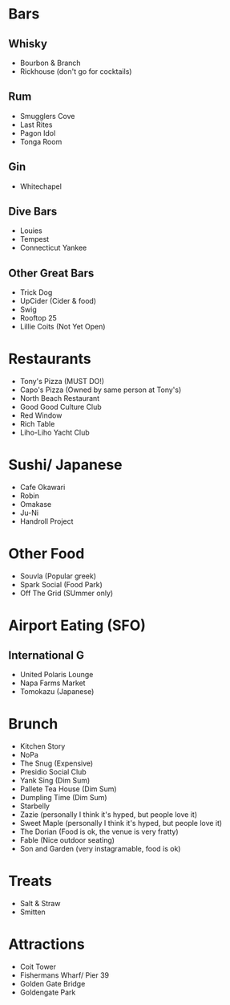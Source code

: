 # Bars
## Whisky
* Bourbon & Branch
* Rickhouse (don't go for cocktails)

## Rum
* Smugglers Cove
* Last Rites
* Pagon Idol
* Tonga Room

## Gin
* Whitechapel

## Dive Bars
* Louies
* Tempest
* Connecticut Yankee

## Other Great Bars
* Trick Dog
* UpCider (Cider & food)
* Swig
* Rooftop 25
* Lillie Coits (Not Yet Open)

# Restaurants
* Tony's Pizza (MUST DO!)
* Capo's Pizza (Owned by same person at Tony's)
* North Beach Restaurant
* Good Good Culture Club
* Red Window
* Rich Table
* Liho-Liho Yacht Club

# Sushi/ Japanese
* Cafe Okawari
* Robin
* Omakase
* Ju-Ni
* Handroll Project

# Other Food
* Souvla (Popular greek)
* Spark Social (Food Park)
* Off The Grid (SUmmer only)

# Airport Eating (SFO)
## International G
* United Polaris Lounge
* Napa Farms Market 
* Tomokazu (Japanese)

# Brunch
* Kitchen Story
* NoPa
* The Snug (Expensive)
* Presidio Social Club
* Yank Sing (Dim Sum)
* Pallete Tea House (Dim Sum)
* Dumpling Time (Dim Sum)
* Starbelly
* Zazie (personally I think it's hyped, but people love it)
* Sweet Maple (personally I think it's hyped, but people love it)
* The Dorian (Food is ok, the venue is very fratty)
* Fable (Nice outdoor seating)
* Son and Garden (very instagramable, food is ok)

# Treats
* Salt & Straw
* Smitten

# Attractions
* Coit Tower
* Fishermans Wharf/ Pier 39
* Golden Gate Bridge
* Goldengate Park
